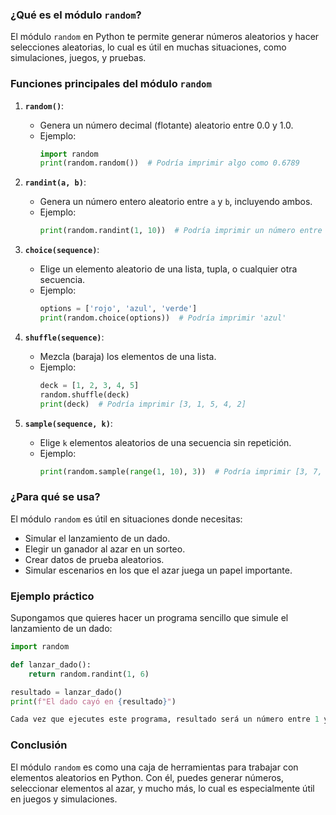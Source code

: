 ### ¿Qué es el módulo `random`?

El módulo `random` en Python te permite generar números aleatorios y hacer selecciones aleatorias, lo cual es útil en muchas situaciones, como simulaciones, juegos, y pruebas.

### Funciones principales del módulo `random`

1. **`random()`**:
   - Genera un número decimal (flotante) aleatorio entre 0.0 y 1.0.
   - Ejemplo:
     ```python
     import random
     print(random.random())  # Podría imprimir algo como 0.6789
     ```

2. **`randint(a, b)`**:
   - Genera un número entero aleatorio entre `a` y `b`, incluyendo ambos.
   - Ejemplo:
     ```python
     print(random.randint(1, 10))  # Podría imprimir un número entre 1 y 10
     ```

3. **`choice(sequence)`**:
   - Elige un elemento aleatorio de una lista, tupla, o cualquier otra secuencia.
   - Ejemplo:
     ```python
     options = ['rojo', 'azul', 'verde']
     print(random.choice(options))  # Podría imprimir 'azul'
     ```

4. **`shuffle(sequence)`**:
   - Mezcla (baraja) los elementos de una lista.
   - Ejemplo:
     ```python
     deck = [1, 2, 3, 4, 5]
     random.shuffle(deck)
     print(deck)  # Podría imprimir [3, 1, 5, 4, 2]
     ```

5. **`sample(sequence, k)`**:
   - Elige `k` elementos aleatorios de una secuencia sin repetición.
   - Ejemplo:
     ```python
     print(random.sample(range(1, 10), 3))  # Podría imprimir [3, 7, 1]
     ```

### ¿Para qué se usa?

El módulo `random` es útil en situaciones donde necesitas:
- Simular el lanzamiento de un dado.
- Elegir un ganador al azar en un sorteo.
- Crear datos de prueba aleatorios.
- Simular escenarios en los que el azar juega un papel importante.

### Ejemplo práctico

Supongamos que quieres hacer un programa sencillo que simule el lanzamiento de un dado:

```python
import random

def lanzar_dado():
    return random.randint(1, 6)

resultado = lanzar_dado()
print(f"El dado cayó en {resultado}")

Cada vez que ejecutes este programa, resultado será un número entre 1 y 6.
```

### Conclusión 

El módulo `random` es como una caja de herramientas para trabajar con elementos aleatorios en Python. Con él, puedes generar números, seleccionar elementos al azar, y mucho más, lo cual es especialmente útil en juegos y simulaciones. 